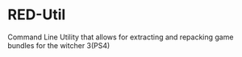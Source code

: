 # RED-Util
Command Line Utility that allows for extracting and repacking game bundles for the witcher 3(PS4)

